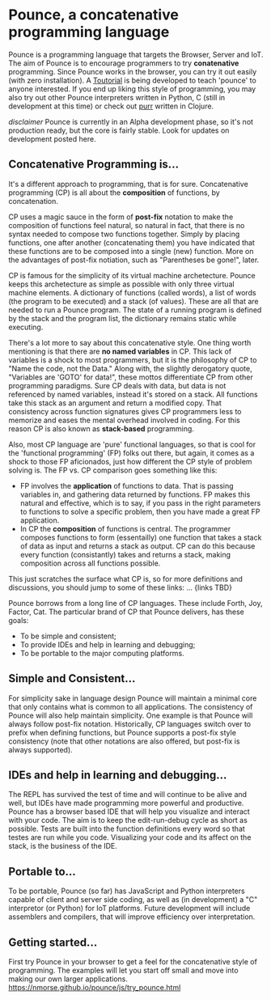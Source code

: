 
# Pounce, a concatenative programming language
Pounce is a programming language that targets the Browser, Server and IoT.
The aim of Pounce is to encourage programmers to try __conatenative__ programming. Since Pounce works in the browser, you can try it out easily (with zero installation). A [Toutorial](https://nmorse/github.io/js/try_pounce.html) is being developed to teach 'pounce' to anyone interested. If you end up liking this style of programming, you may also try out other Pounce interpreters written in Python, C (still in development at this time) or check out [purr](https://github.com/bbqbaron/purr) written in Clojure.

_disclaimer_
Pounce is currently in an Alpha development phase, so it's not production ready, but the core is fairly stable. Look for updates on development posted here.

## Concatenative Programming is... 
It's a different approach to programming, that is for sure. Concatenative programming (CP) is all about the __composition__ of functions, by concatenation.

CP uses a magic sauce in the form of __post-fix__ notation to make the composition of functions feel natural, so natural in fact, that there is no syntax needed to compose two functions together. Simply by placing functions, one after another (concatenating them) you have indicated that these functions are to be composed into a single (new) function. More on the advantages of post-fix notiation, such as "Parentheses be gone!", later.

CP is famous for the simplicity of its virtual machine archetecture. Pounce keeps this archetecture as simple as possible with only three virtual machine elements. A dictionary of functions (called words), a list of words (the program to be executed) and a stack (of values). These are all that are needed to run a Pounce program. The state of a running program is defined by the stack and the program list, the dictionary remains static while executing. 

There's a lot more to say about this concatenative style. One thing worth mentioning is that there are __no named variables__ in CP. This lack of variables is a shock to most programmers, but it is the philosophy of CP to "Name the code, not the Data." Along with, the slightly derogatory quote, "Variables are 'GOTO' for data!",  these mottos differentiate CP from other programming paradigms. Sure CP deals with data, but data is not referenced by named variables, instead it's stored on a stack. All functions take this stack as an argument and return a modified copy. That consistency across function signatures gives CP programmers less to memorize and eases the mental overhead involved in coding. For this reason CP is also known as __stack-based__ programming. 

Also, most CP language are 'pure' functional languages, so that is cool for the 'functional programming' (FP) folks out there, but again, it comes as a shock to those FP aficionados, just how different the CP style of problem solving is.
The FP vs. CP comparison goes something like this:
 * FP involves the __application__ of functions to data. That is passing variables in, and gathering data returned by functions. FP makes this natural and effective, which is to say, if you pass in the right parameters to functions to solve a specific problem, then you have made a great FP application.
 * In CP the __composition__ of functions is central. The programmer composes functions to form (essentailly) one function that takes a stack of data as input and returns a stack as output. CP can do this because every function (consistantly) takes and returns a stack, making composition across all functions possible. 

This just scratches the surface what CP is, so for more definitions and discussions, you should jump to some of these links: ... {links TBD}

Pounce borrows from a long line of CP languages. These include Forth, Joy, Factor, Cat. The particular brand of CP that Pounce delivers, has these goals: 
 * To be simple and consistent; 
 * To provide IDEs and help in learning and debugging; 
 * To be portable to the major computing platforms.

## Simple and Consistent...
For simplicity sake in language design Pounce will maintain a minimal core that only contains what is common to all applications. The consistency of Pounce will also help maintain simplicity. One example is that Pounce will always follow post-fix notation. Historically, CP languages switch over to prefix when defining functions, but Pounce supports a post-fix style consistency (note that other notations are also offered, but post-fix is always supported).

## IDEs and help in learning and debugging... 
The REPL has survived the test of time and will continue to be alive and well, but IDEs have made programming more powerful and productive. Pounce has a browser based IDE that will help you visualize and interact with your code. The aim is to keep the edit-run-debug cycle as short as possible. Tests are built into the function definitions every word so that testes are run while you code. Visualizing your code and its affect on the stack, is the business of the IDE.  

## Portable to...
To be portable, Pounce (so far) has JavaScript and Python interpreters capable of client and server side coding, as well as (in development) a "C" interpretor (or Python) for IoT platforms. 
Future development will include assemblers and compilers, that will improve efficiency over interpretation.
 
## Getting started...
First try Pounce in your browser to get a feel for the concatenative style of programming. The examples will let you start off small and move into making our own larger applications. https://nmorse.github.io/pounce/js/try_pounce.html
